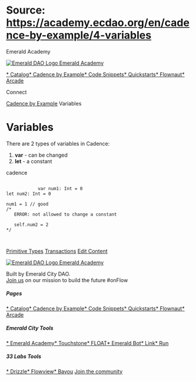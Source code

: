 # Source: https://academy.ecdao.org/en/cadence-by-example/4-variables
















Emerald Academy


[![Emerald DAO Logo](/ea-logo.png)
Emerald Academy](/en/)

[* Catalog](/en/catalog)[* Cadence by Example](/en/cadence-by-example)[* Code Snippets](/en/snippets)[* Quickstarts](/en/quickstarts)[* Flownaut](https://flownaut.ecdao.org)[* Arcade](https://arcade.ecdao.org)

Connect



[Cadence by Example](/en/cadence-by-example)
Variables

# Variables

There are 2 types of variables in Cadence:

1. **var** - can be changed
2. **let** - a constant

cadence
```
		
			var num1: Int = 0
let num2: Int = 0

num1 = 1 // good
/*
   ERROR: not allowed to change a constant
   
   self.num2 = 2
*/
		 
	
```


[Primitive Types](/en/cadence-by-example/3-primitive-types)
[Transactions](/en/cadence-by-example/5-transaction)
[Edit Content](https://github.com/emerald-dao/emerald-academy-v2/tree/main/src/lib/content/cadence-by-example/en/4-variables.md)

[![Emerald DAO Logo](/ea-logo.png)
Emerald Academy](/en/)

Built by Emerald City DAO.  
[Join us](https://discord.gg/emerald-city-906264258189332541) on our mission to build the future #onFlow


##### Pages

[* Catalog](/en/catalog)[* Cadence by Example](/en/cadence-by-example)[* Code Snippets](/en/snippets)[* Quickstarts](/en/quickstarts)[* Flownaut](https://flownaut.ecdao.org)[* Arcade](https://arcade.ecdao.org)
##### Emerald City Tools

[* Emerald Academy](https://academy.ecdao.org/)[* Touchstone](https://touchstone.city/)[* FLOAT](https://floats.city/)[* Emerald Bot](https://bot.ecdao.org/)[* Link](https://link.ecdao.org/)[* Run](https://run.ecdao.org/)
##### 33 Labs Tools

[* Drizzle](https://drizzle33.app/)[* Flowview](https://flowview.app/)[* Bayou](https://bayou33.app/)
[Join the community](https://discord.gg/emerald-city-906264258189332541)



